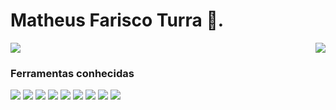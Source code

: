 # Matheus Farisco Turra 🚀.

<a href="https://github.com/MatheusTurra" style="display: inline-block;" target="_blank">
  <img src="https://github-readme-stats.vercel.app/api?username=MatheusTurra&show_icons=true&hide_border=true" />
</a>

<a href="https://github.com/MatheusTurra" style="float: right;" target="_blank">
  <img src="https://github-readme-stats.vercel.app/api/top-langs/?username=MatheusTurra&layout=compact" />
</a>

### Ferramentas conhecidas
<img src="http://img.shields.io/badge/-VS%20Code-007ACC?style=flat&logo=visual%20studio%20code&logoColor=white"> <img src="https://img.shields.io/badge/php-%5E7.1.3-blue"> <img src = "https://img.shields.io/badge/-HTML5-E34F26?style=flat&logo=html5&logoColor=white">  <img src = "https://img.shields.io/badge/-CSS3-1572B6?style=flat&logo=css3&logoColor=white"> <img src="https://img.shields.io/badge/-Bootstrap-563D7C?style=flat&logo=bootstrap&logoColor=white"> <img src="https://img.shields.io/badge/-JavaScript-eed718?style=flat&logo=javascript&logoColor=ffffff"> <img src="https://img.shields.io/badge/-MySQL-F29111?style=flat&logo=mysql&logoColor=FFFFFF"> <img src="http://img.shields.io/badge/-Git-F1502F?style=flat&logo=git&logoColor=FFFFFF"> <img src="http://img.shields.io/badge/-Github-000000?style=flat&logo=github&logoColor=FFFFFF">


